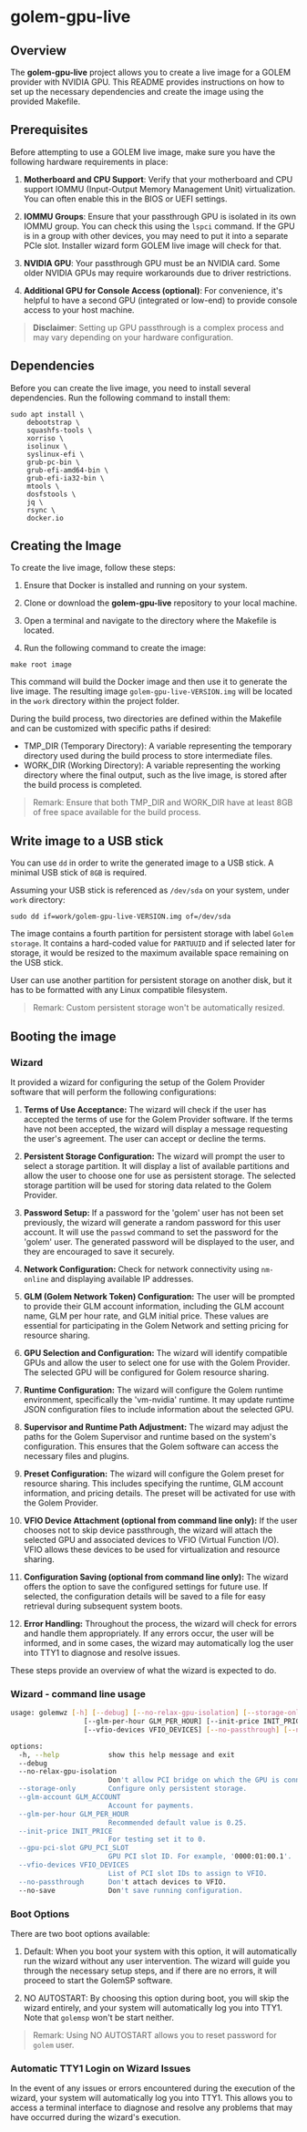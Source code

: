 # golem-gpu-live

## Overview

The **golem-gpu-live** project allows you to create a live image for a GOLEM provider with NVIDIA GPU.
This README provides instructions on how to set up the necessary dependencies and create the image using the provided Makefile.

## Prerequisites

Before attempting to use a GOLEM live image, make sure you have the following hardware requirements in place:

1. **Motherboard and CPU Support**: Verify that your motherboard and CPU support IOMMU (Input-Output Memory Management Unit) virtualization. You can often enable this in the BIOS or UEFI settings.

2. **IOMMU Groups**: Ensure that your passthrough GPU is isolated in its own IOMMU group. You can check this using the `lspci` command. If the GPU is in a group with other devices, you may need to put it into a separate PCIe slot. Installer wizard form GOLEM live image will check for that.

3. **NVIDIA GPU**: Your passthrough GPU must be an NVIDIA card. Some older NVIDIA GPUs may require workarounds due to driver restrictions.

4. **Additional GPU for Console Access (optional)**: For convenience, it's helpful to have a second GPU (integrated or low-end) to provide console access to your host machine.

> **Disclaimer**: Setting up GPU passthrough is a complex process and may vary depending on your hardware configuration.

## Dependencies

Before you can create the live image, you need to install several dependencies. Run the following command to install them:

```shell
sudo apt install \
    debootstrap \
    squashfs-tools \
    xorriso \
    isolinux \
    syslinux-efi \
    grub-pc-bin \
    grub-efi-amd64-bin \
    grub-efi-ia32-bin \
    mtools \
    dosfstools \
    jq \
    rsync \
    docker.io
```

## Creating the Image

To create the live image, follow these steps:

1. Ensure that Docker is installed and running on your system.

2. Clone or download the **golem-gpu-live** repository to your local machine.

3. Open a terminal and navigate to the directory where the Makefile is located.

4. Run the following command to create the image:

```shell
make root image
```

This command will build the Docker image and then use it to generate the live image. The resulting image `golem-gpu-live-VERSION.img` will be located in the `work` directory within the project folder.

During the build process, two directories are defined within the Makefile and can be customized with specific paths if desired:
- TMP_DIR (Temporary Directory): A variable representing the temporary directory used during the build process to store intermediate files.
- WORK_DIR (Working Directory): A variable representing the working directory where the final output, such as the live image, is stored after the build process is completed.

> Remark: Ensure that both TMP_DIR and WORK_DIR have at least 8GB of free space available for the build process.

## Write image to a USB stick

You can use `dd` in order to write the generated image to a USB stick. A minimal USB stick of `8GB` is required.

Assuming your USB stick is referenced as `/dev/sda` on your system, under `work` directory:
```shell
sudo dd if=work/golem-gpu-live-VERSION.img of=/dev/sda
```

The image contains a fourth partition for persistent storage with label `Golem storage`. It contains a hard-coded value for `PARTUUID` and if selected later for storage, it would be resized to the maximum available space remaining on the USB stick.

User can use another partition for persistent storage on another disk, but it has to be formatted with any Linux compatible filesystem.

> Remark: Custom persistent storage won't be automatically resized.

## Booting the image

### Wizard

It provided a wizard for configuring the setup of the Golem Provider software that will perform the following configurations:

1. **Terms of Use Acceptance:** The wizard will check if the user has accepted the terms of use for the Golem Provider software. If the terms have not been accepted, the wizard will display a message requesting the user's agreement. The user can accept or decline the terms.

2. **Persistent Storage Configuration:** The wizard will prompt the user to select a storage partition. It will display a list of available partitions and allow the user to choose one for use as persistent storage. The selected storage partition will be used for storing data related to the Golem Provider.

3. **Password Setup:** If a password for the 'golem' user has not been set previously, the wizard will generate a random password for this user account. It will use the `passwd` command to set the password for the 'golem' user. The generated password will be displayed to the user, and they are encouraged to save it securely.

4. **Network Configuration:** Check for network connectivity using `nm-online` and displaying available IP addresses.

5. **GLM (Golem Network Token) Configuration:** The user will be prompted to provide their GLM account information, including the GLM account name, GLM per hour rate, and GLM initial price. These values are essential for participating in the Golem Network and setting pricing for resource sharing.

6. **GPU Selection and Configuration:** The wizard will identify compatible GPUs and allow the user to select one for use with the Golem Provider. The selected GPU will be configured for Golem resource sharing.

7. **Runtime Configuration:** The wizard will configure the Golem runtime environment, specifically the 'vm-nvidia' runtime. It may update runtime JSON configuration files to include information about the selected GPU.

8. **Supervisor and Runtime Path Adjustment:** The wizard may adjust the paths for the Golem Supervisor and runtime based on the system's configuration. This ensures that the Golem software can access the necessary files and plugins.

9. **Preset Configuration:** The wizard will configure the Golem preset for resource sharing. This includes specifying the runtime, GLM account information, and pricing details. The preset will be activated for use with the Golem Provider.

10. **VFIO Device Attachment (optional from command line only):** If the user chooses not to skip device passthrough, the wizard will attach the selected GPU and associated devices to VFIO (Virtual Function I/O). VFIO allows these devices to be used for virtualization and resource sharing.

11. **Configuration Saving (optional from command line only):** The wizard offers the option to save the configured settings for future use. If selected, the configuration details will be saved to a file for easy retrieval during subsequent system boots.

12. **Error Handling:** Throughout the process, the wizard will check for errors and handle them appropriately. If any errors occur, the user will be informed, and in some cases, the wizard may automatically log the user into TTY1 to diagnose and resolve issues.

These steps provide an overview of what the wizard is expected to do.

### Wizard - command line usage

```bash
usage: golemwz [-h] [--debug] [--no-relax-gpu-isolation] [--storage-only] [--glm-account GLM_ACCOUNT]
                  [--glm-per-hour GLM_PER_HOUR] [--init-price INIT_PRICE] [--gpu-pci-slot GPU_PCI_SLOT]
                  [--vfio-devices VFIO_DEVICES] [--no-passthrough] [--no-save]

options:
  -h, --help            show this help message and exit
  --debug
  --no-relax-gpu-isolation
                        Don't allow PCI bridge on which the GPU is connected in the same IOMMU group.
  --storage-only        Configure only persistent storage.
  --glm-account GLM_ACCOUNT
                        Account for payments.
  --glm-per-hour GLM_PER_HOUR
                        Recommended default value is 0.25.
  --init-price INIT_PRICE
                        For testing set it to 0.
  --gpu-pci-slot GPU_PCI_SLOT
                        GPU PCI slot ID. For example, '0000:01:00.1'.
  --vfio-devices VFIO_DEVICES
                        List of PCI slot IDs to assign to VFIO.
  --no-passthrough      Don't attach devices to VFIO.
  --no-save             Don't save running configuration.
```

### Boot Options

There are two boot options available:

1. Default: When you boot your system with this option, it will automatically run the wizard without any user intervention. The wizard will guide you through the necessary setup steps, and if there are no errors, it will proceed to start the GolemSP software.

2. NO AUTOSTART: By choosing this option during boot, you will skip the wizard entirely, and your system will automatically log you into TTY1. Note that `golemsp` won't be start neither.

> Remark: Using NO AUTOSTART allows you to reset password for `golem` user.

### Automatic TTY1 Login on Wizard Issues

In the event of any issues or errors encountered during the execution of the wizard, your system will automatically log you into TTY1. This allows you to access a terminal interface to diagnose and resolve any problems that may have occurred during the wizard's execution.
